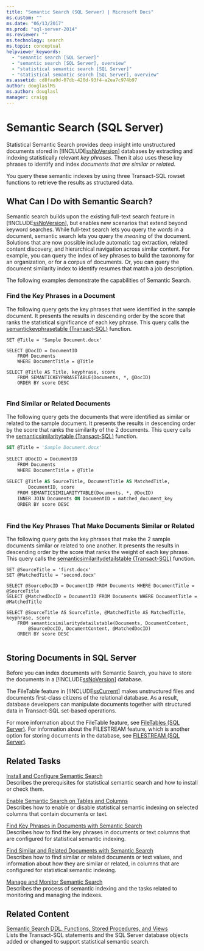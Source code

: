 ```yaml
---
title: "Semantic Search (SQL Server) | Microsoft Docs"
ms.custom: ""
ms.date: "06/13/2017"
ms.prod: "sql-server-2014"
ms.reviewer: ""
ms.technology: search
ms.topic: conceptual
helpviewer_keywords: 
  - "semantic search [SQL Server]"
  - "semantic search [SQL Server], overview"
  - "statistical semantic search [SQL Server]"
  - "statistical semantic search [SQL Server], overview"
ms.assetid: cd8faa9d-07db-420d-93f4-a2ea7c974b97
author: douglaslMS
ms.author: douglasl
manager: craigg
---
```

# Semantic Search (SQL Server)
  Statistical Semantic Search provides deep insight into unstructured documents stored in [!INCLUDE[ssNoVersion](../../includes/ssnoversion-md.md)] databases by extracting and indexing statistically relevant *key phrases*. Then it also uses these key phrases to identify and index *documents that are similar or related*.  
  
 You query these semantic indexes by using three Transact-SQL rowset functions to retrieve the results as structured data.  
  
##  <a name="whatcanido"></a> What Can I Do with Semantic Search?  
 Semantic search builds upon the existing full-text search feature in [!INCLUDE[ssNoVersion](../../includes/ssnoversion-md.md)], but enables new scenarios that extend beyond keyword searches. While full-text search lets you query the *words* in a document, semantic search lets you query the *meaning* of the document. Solutions that are now possible include automatic tag extraction, related content discovery, and hierarchical navigation across similar content. For example, you can query the index of key phrases to build the taxonomy for an organization, or for a corpus of documents. Or, you can query the document similarity index to identify resumes that match a job description.  
  
 The following examples demonstrate the capabilities of Semantic Search.  
  
###  <a name="find1"></a> Find the Key Phrases in a Document  
 The following query gets the key phrases that were identified in the sample document. It presents the results in descending order by the score that ranks the statistical significance of each key phrase. This query calls the [semantickeyphrasetable &#40;Transact-SQL&#41;](/sql/relational-databases/system-functions/semantickeyphrasetable-transact-sql) function.  
  
```tsql  
SET @Title = 'Sample Document.docx'  
  
SELECT @DocID = DocumentID  
    FROM Documents  
    WHERE DocumentTitle = @Title  
  
SELECT @Title AS Title, keyphrase, score  
    FROM SEMANTICKEYPHRASETABLE(Documents, *, @DocID)  
    ORDER BY score DESC  
  
```  
  
  
  
###  <a name="find2"></a> Find Similar or Related Documents  
 The following query gets the documents that were identified as similar or related to the sample document. It presents the results in descending order by the score that ranks the similarity of the 2 documents. This query calls the [semanticsimilaritytable &#40;Transact-SQL&#41;](/sql/relational-databases/system-functions/semanticsimilaritytable-transact-sql) function.  
  
```vb  
SET @Title = 'Sample Document.docx'  
  
SELECT @DocID = DocumentID  
    FROM Documents  
    WHERE DocumentTitle = @Title  
  
SELECT @Title AS SourceTitle, DocumentTitle AS MatchedTitle,  
        DocumentID, score  
    FROM SEMANTICSIMILARITYTABLE(Documents, *, @DocID)  
    INNER JOIN Documents ON DocumentID = matched_document_key  
    ORDER BY score DESC  
  
```  
  
  
  
###  <a name="find3"></a> Find the Key Phrases That Make Documents Similar or Related  
 The following query gets the key phrases that make the 2 sample documents similar or related to one another. It presents the results in descending order by the score that ranks the weight of each key phrase. This query calls the [semanticsimilaritydetailstable &#40;Transact-SQL&#41;](/sql/relational-databases/system-functions/semanticsimilaritydetailstable-transact-sql) function.  
  
```tsql  
SET @SourceTitle = 'first.docx'  
SET @MatchedTitle = 'second.docx'  
  
SELECT @SourceDocID = DocumentID FROM Documents WHERE DocumentTitle = @SourceTitle  
SELECT @MatchedDocID = DocumentID FROM Documents WHERE DocumentTitle = @MatchedTitle  
  
SELECT @SourceTitle AS SourceTitle, @MatchedTitle AS MatchedTitle, keyphrase, score  
    FROM semanticsimilaritydetailstable(Documents, DocumentContent,  
        @SourceDocID, DocumentContent, @MatchedDocID)  
    ORDER BY score DESC  
  
```  
  
  
  
##  <a name="store"></a> Storing Documents in SQL Server  
 Before you can index documents with Semantic Search, you have to store the documents in a [!INCLUDE[ssNoVersion](../../includes/ssnoversion-md.md)] database.  
  
 The FileTable feature in [!INCLUDE[ssCurrent](../../includes/sscurrent-md.md)] makes unstructured files and documents first-class citizens of the relational database. As a result, database developers can manipulate documents together with structured data in Transact-SQL set-based operations.  
  
 For more information about the FileTable feature, see [FileTables &#40;SQL Server&#41;](../blob/filetables-sql-server.md). For information about the FILESTREAM feature, which is another option for storing documents in the database, see [FILESTREAM &#40;SQL Server&#41;](../blob/filestream-sql-server.md).  
  
  
  
##  <a name="reltasks"></a> Related Tasks  
 [Install and Configure Semantic Search](install-and-configure-semantic-search.md)  
 Describes the prerequisites for statistical semantic search and how to install or check them.  
  
 [Enable Semantic Search on Tables and Columns](enable-semantic-search-on-tables-and-columns.md)  
 Describes how to enable or disable statistical semantic indexing on selected columns that contain documents or text.  
  
 [Find Key Phrases in Documents with Semantic Search](find-key-phrases-in-documents-with-semantic-search.md)  
 Describes how to find the key phrases in documents or text columns that are configured for statistical semantic indexing.  
  
 [Find Similar and Related Documents with Semantic Search](find-similar-and-related-documents-with-semantic-search.md)  
 Describes how to find similar or related documents or text values, and information about how they are similar or related, in columns that are configured for statistical semantic indexing.  
  
 [Manage and Monitor Semantic Search](manage-and-monitor-semantic-search.md)  
 Describes the process of semantic indexing and the tasks related to monitoring and managing the indexes.  
  
##  <a name="relcontent"></a> Related Content  
 [Semantic Search DDL, Functions, Stored Procedures, and Views](../views/views.md)  
 Lists the Transact-SQL statements and the SQL Server database objects added or changed to support statistical semantic search.  
  
  
